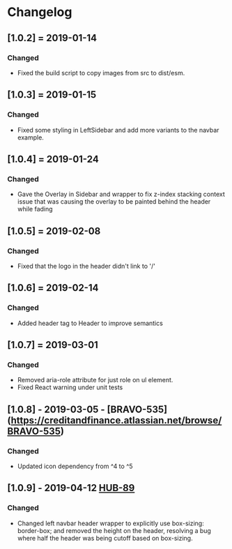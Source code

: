 # Changelog

## [1.0.2] = 2019-01-14

### Changed

- Fixed the build script to copy images from src to dist/esm.

## [1.0.3] = 2019-01-15

### Changed

- Fixed some styling in LeftSidebar and add more variants to the navbar example.

## [1.0.4] = 2019-01-24

### Changed

- Gave the Overlay in Sidebar and wrapper to fix z-index stacking context issue that was causing the overlay to be painted behind the header while fading

## [1.0.5] = 2019-02-08

### Changed

- Fixed that the logo in the header didn't link to '/'

## [1.0.6] = 2019-02-14

### Changed

- Added header tag to Header to improve semantics

## [1.0.7] = 2019-03-01

### Changed

- Removed aria-role attribute for just role on ul element.
- Fixed React warning under unit tests

## [1.0.8] - 2019-03-05 - [BRAVO-535] (https://creditandfinance.atlassian.net/browse/BRAVO-535)
 
### Changed
- Updated icon dependency from ^4 to ^5

## [1.0.9] - 2019-04-12 [HUB-89](https://creditandfinance.atlassian.net/browse/HUB-89)

### Changed
- Changed left navbar header wrapper to explicitly use box-sizing: border-box; and removed the height on the header, resolving a bug where half the header was being cutoff based on box-sizing.